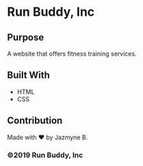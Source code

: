 # Run Buddy, Inc

## Purpose
A website that offers fitness training services. 

## Built With
* HTML
* CSS


## Contribution
Made with ❤️ by Jazmyne B.

### ©️2019 Run Buddy, Inc 
